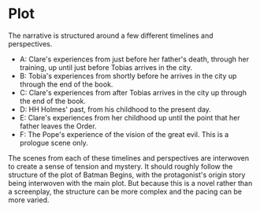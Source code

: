 # Plot

The narrative is structured around a few different timelines and perspectives.

- A: Clare's experiences from just before her father's death, through her training, up until just before Tobias arrives in the city.
- B: Tobia's experiences from shortly before he arrives in the city up through the end of the book.
- C: Clare's experiences from after Tobias arrives in the city up through the end of the book.
- D: HH Holmes' past, from his childhood to the present day.
- E: Clare's experiences from her childhood up until the point that her father leaves the Order.
- F: The Pope's experience of the vision of the great evil. This is a prologue scene only.

The scenes from each of these timelines and perspectives are interwoven to create a sense of tension and mystery. It should roughly follow the structure of the plot of Batman Begins, with the protagonist's origin story being interwoven with the main plot. But because this is a novel rather than a screenplay, the structure can be more complex and the pacing can be more varied.